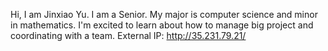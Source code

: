 Hi, I am Jinxiao Yu. I am a Senior. My major is computer science and minor in mathematics. I'm excited to learn about how to manage big project and coordinating with a team.
External IP: http://35.231.79.21/
